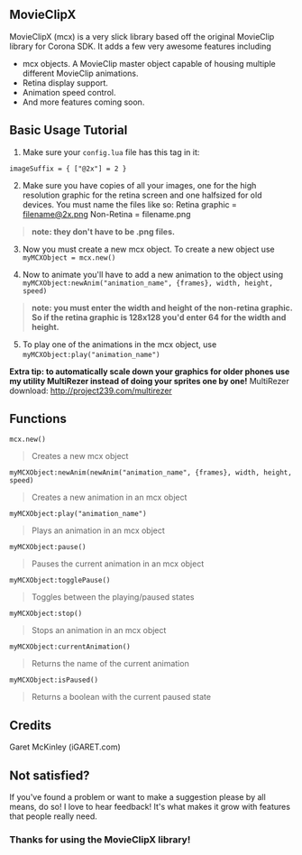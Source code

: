 ## MovieClipX
MovieClipX (mcx) is a very slick library based off the original MovieClip library for Corona SDK. It adds a few very awesome features including
* mcx objects. A MovieClip master object capable of housing multiple different MovieClip animations.
* Retina display support.
* Animation speed control.
* And more features coming soon.

## Basic Usage Tutorial
1. Make sure your `config.lua` file has this tag in it:

`imageSuffix = { ["@2x"] = 2 }`


2. Make sure you have copies of all your images, one for the high resolution graphic for the retina screen and one halfsized for old devices. You must name the files like so: 
Retina graphic = filename@2x.png
Non-Retina = filename.png
> __note: they don't have to be .png files.__


3. Now you must create a new mcx object. To create a new object use `myMCXObject = mcx.new()`
 

4. Now to animate you'll have to add a new animation to the object using `myMCXObject:newAnim("animation_name", {frames}, width, height, speed)`
> __note: you must enter the width and height of the non-retina graphic. So if the retina graphic is 128x128 you'd enter 64 for the width and height.__

5. To play one of the animations in the mcx object, use `myMCXObject:play("animation_name")`

__Extra tip: to automatically scale down your graphics for older phones use my utility MultiRezer instead of doing your sprites one by one!__
MultiRezer download: http://project239.com/multirezer


## Functions
`mcx.new()`
> Creates a new mcx object

`myMCXObject:newAnim(newAnim("animation_name", {frames}, width, height, speed)`
> Creates a new animation in an mcx object

`myMCXObject:play("animation_name")`
> Plays an animation in an mcx object

`myMCXObject:pause()`
> Pauses the current animation in an mcx object

`myMCXObject:togglePause()`
> Toggles between the playing/paused states

`myMCXObject:stop()`
> Stops an animation in an mcx object

`myMCXObject:currentAnimation()`
> Returns the name of the current animation

`myMCXObject:isPaused()`
> Returns a boolean with the current paused state

## Credits
Garet McKinley (iGARET.com)

## Not satisfied?
If you've found a problem or want to make a suggestion please by all means, do so! I love to hear feedback! It's what makes it grow with features that people really need.

### Thanks for using the MovieClipX library!
